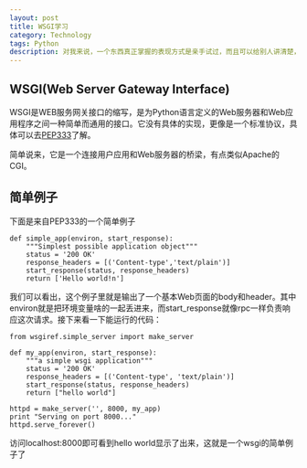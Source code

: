 ```yaml
---
layout: post
title: WSGI学习
category: Technology
tags: Python
description: 对我来说，一个东西真正掌握的表现方式是亲手试过，而且可以给别人讲清楚，这篇是我对WSGI的理解 
---
```


## WSGI(Web Server Gateway Interface)
WSGI是WEB服务网关接口的缩写，是为Python语言定义的Web服务器和Web应用程序之间一种简单而通用的接口。它没有具体的实现，更像是一个标准协议，具体可以去[PEP333](http://www.python.org/dev/peps/pep-0333/)了解。

简单说来，它是一个连接用户应用和Web服务器的桥梁，有点类似Apache的CGI。

## 简单例子
下面是来自PEP333的一个简单例子

    def simple_app(environ, start_response):
        """Simplest possible application object"""
        status = '200 OK'
        response_headers = [('Content-type','text/plain')]
        start_response(status, response_headers)
        return ['Hello world!n']

我们可以看出，这个例子里就是输出了一个基本Web页面的body和header。其中environ就是把环境变量啥的一起丢进来，而start_response就像rpc一样负责响应这次请求。接下来看一下能运行的代码：

    from wsgiref.simple_server import make_server

    def my_app(environ, start_response):
        """a simple wsgi application"""
        status = '200 OK'
        response_headers = [('Content-type', 'text/plain')]
        start_response(status, response_headers)
        return ["hello world"]

    httpd = make_server('', 8000, my_app)
    print "Serving on port 8000..."
    httpd.serve_forever()

访问localhost:8000即可看到hello world显示了出来，这就是一个wsgi的简单例子了



